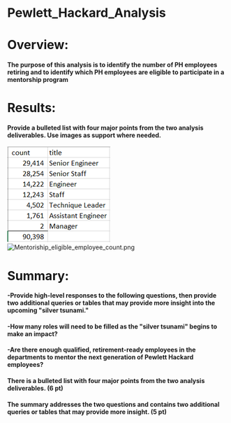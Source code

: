 # Pewlett_Hackard_Analysis

# Overview: 
#### The purpose of this analysis is to identify the number of PH employees retiring and to identify which PH employees are eligible to participate in a mentorship program
# Results: 
#### Provide a bulleted list with four major points from the two analysis deliverables. Use images as support where needed.
![Retiring_employees_count.png](Data/Retiring_employees_count.png)
![Mentoriship_eligible_employee_count.png](Data/Mentoriship_eligible_employee_count.png)
# Summary: 
#### -Provide high-level responses to the following questions, then provide two additional queries or tables that may provide more insight into the upcoming "silver tsunami."
#### -How many roles will need to be filled as the "silver tsunami" begins to make an impact?
#### -Are there enough qualified, retirement-ready employees in the departments to mentor the next generation of Pewlett Hackard employees?
#### There is a bulleted list with four major points from the two analysis deliverables. (6 pt)
#### The summary addresses the two questions and contains two additional queries or tables that may provide more insight. (5 pt)






